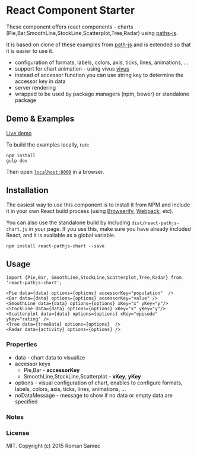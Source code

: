 React Component Starter
=======================

These component offers react components - charts (Pie,Bar,SmoothLine,StockLine,Scatterplot,Tree,Radar) using [paths-js](https://github.com/andreaferretti/paths-js).

It is based on clone of these examples from [path-js](https://github.com/andreaferretti/paths-js-react-demo) and is extended so that it is easier to use it.

+   configuration of formats, labels, colors, axis, ticks, lines, animations, ...
+   support for chart animation - using vivus [vivus](https://github.com/maxwellito/vivus)
+   instead of accessor function you can use string key to determine the accessor key in data
+   server rendering
+   wrapped to be used by package managers (npm, bower) or standalone package

## Demo & Examples

[Live demo](http://rsamec.github.io/react-pathjs-chart/)

To build the examples locally, run:

```
npm install
gulp dev
```

Then open [`localhost:8000`](http://localhost:8000) in a browser.


## Installation

The easiest way to use this component is to install it from NPM and include it in your own React build process (using [Browserify](http://browserify.org), [Webpack](http://webpack.github.io/), etc).

You can also use the standalone build by including `dist/react-pathjs-chart.js` in your page. If you use this, make sure you have already included React, and it is available as a global variable.

```
npm install react-pathjs-chart --save
```


## Usage



```
import {Pie,Bar, SmoothLine,StockLine,Scatterplot,Tree,Radar} from 'react-pathjs-chart';

<Pie data={data} options={options} accessorKey="population"  />
<Bar data={data} options={options} accessorKey="value" />
<SmoothLine data={data} options={options} xKey="x" yKey="y"/>
<StockLine data={data} options={options} xKey="x" yKey="y"/>
<Scatterplot data={data} options={options} xKey="episode" yKey="rating" />
<Tree data={treeData} options={options}  />
<Radar data={activity} options={options} />

```

### Properties

+   data - chart data to visualize
+   accessor keys
    +   Pie,Bar - __accessorKey__ 
    +   SmoothLine,StockLine,Scatterplot - __xKey__, __yKey__
+   options - visual configuration of chart, enables to configure  formats, labels, colors, axis, ticks, lines, animations, ...
+   noDataMessage - message to show if no data or empty data are specified

### Notes



### License

MIT. Copyright (c) 2015 Roman Samec

